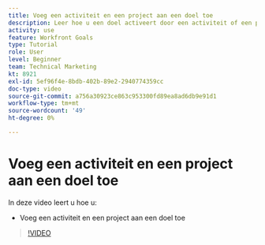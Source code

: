 ```yaml
---
title: Voeg een activiteit en een project aan een doel toe
description: Leer hoe u een doel activeert door een activiteit of een project toe te voegen in [!DNL Workfront Goals].
activity: use
feature: Workfront Goals
type: Tutorial
role: User
level: Beginner
team: Technical Marketing
kt: 8921
exl-id: 5ef96f4e-8bdb-402b-89e2-2940774359cc
doc-type: video
source-git-commit: a756a30923ce863c953300fd89ea8ad6db9e91d1
workflow-type: tm+mt
source-wordcount: '49'
ht-degree: 0%

---
```


# Voeg een activiteit en een project aan een doel toe

In deze video leert u hoe u:

* Voeg een activiteit en een project aan een doel toe

>[!VIDEO](https://video.tv.adobe.com/v/335193/?quality=12&learn=on)
